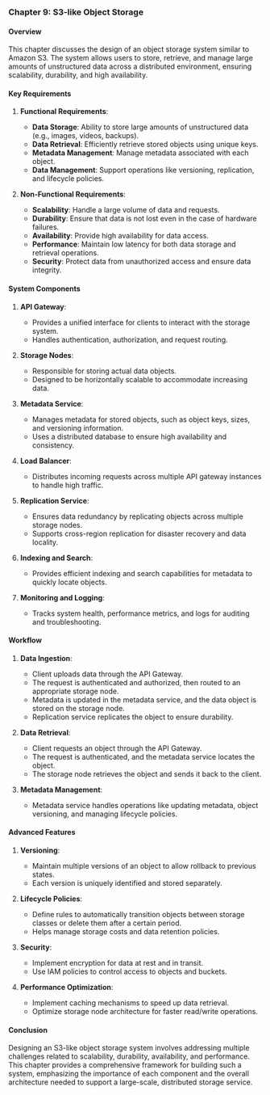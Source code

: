 ### Chapter 9: S3-like Object Storage

#### Overview
This chapter discusses the design of an object storage system similar to Amazon S3. The system allows users to store, retrieve, and manage large amounts of unstructured data across a distributed environment, ensuring scalability, durability, and high availability.

#### Key Requirements

1. **Functional Requirements**:
   - **Data Storage**: Ability to store large amounts of unstructured data (e.g., images, videos, backups).
   - **Data Retrieval**: Efficiently retrieve stored objects using unique keys.
   - **Metadata Management**: Manage metadata associated with each object.
   - **Data Management**: Support operations like versioning, replication, and lifecycle policies.

2. **Non-Functional Requirements**:
   - **Scalability**: Handle a large volume of data and requests.
   - **Durability**: Ensure that data is not lost even in the case of hardware failures.
   - **Availability**: Provide high availability for data access.
   - **Performance**: Maintain low latency for both data storage and retrieval operations.
   - **Security**: Protect data from unauthorized access and ensure data integrity.

#### System Components

1. **API Gateway**:
   - Provides a unified interface for clients to interact with the storage system.
   - Handles authentication, authorization, and request routing.

2. **Storage Nodes**:
   - Responsible for storing actual data objects.
   - Designed to be horizontally scalable to accommodate increasing data.

3. **Metadata Service**:
   - Manages metadata for stored objects, such as object keys, sizes, and versioning information.
   - Uses a distributed database to ensure high availability and consistency.

4. **Load Balancer**:
   - Distributes incoming requests across multiple API gateway instances to handle high traffic.

5. **Replication Service**:
   - Ensures data redundancy by replicating objects across multiple storage nodes.
   - Supports cross-region replication for disaster recovery and data locality.

6. **Indexing and Search**:
   - Provides efficient indexing and search capabilities for metadata to quickly locate objects.

7. **Monitoring and Logging**:
   - Tracks system health, performance metrics, and logs for auditing and troubleshooting.

#### Workflow

1. **Data Ingestion**:
   - Client uploads data through the API Gateway.
   - The request is authenticated and authorized, then routed to an appropriate storage node.
   - Metadata is updated in the metadata service, and the data object is stored on the storage node.
   - Replication service replicates the object to ensure durability.

2. **Data Retrieval**:
   - Client requests an object through the API Gateway.
   - The request is authenticated, and the metadata service locates the object.
   - The storage node retrieves the object and sends it back to the client.

3. **Metadata Management**:
   - Metadata service handles operations like updating metadata, object versioning, and managing lifecycle policies.

#### Advanced Features

1. **Versioning**:
   - Maintain multiple versions of an object to allow rollback to previous states.
   - Each version is uniquely identified and stored separately.

2. **Lifecycle Policies**:
   - Define rules to automatically transition objects between storage classes or delete them after a certain period.
   - Helps manage storage costs and data retention policies.

3. **Security**:
   - Implement encryption for data at rest and in transit.
   - Use IAM policies to control access to objects and buckets.

4. **Performance Optimization**:
   - Implement caching mechanisms to speed up data retrieval.
   - Optimize storage node architecture for faster read/write operations.

#### Conclusion
Designing an S3-like object storage system involves addressing multiple challenges related to scalability, durability, availability, and performance. This chapter provides a comprehensive framework for building such a system, emphasizing the importance of each component and the overall architecture needed to support a large-scale, distributed storage service.